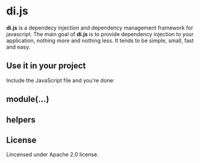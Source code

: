 di.js
=====

<b>di.js</b> is a dependecy injection and dependency management framework for
javascript.
The main goal of <b>di.js</b> is to provide dependency injection to your application, nothing more and nothing less.
It tends to be simple, small, fast and easy.

Use it in your project
----------------------

Include the JavaScript file and you're done:
    <script type="text/javascript" src="di.js"></script>

module(...)
--------


helpers
------


License
--------
Lincensed under Apache 2.0 license.
